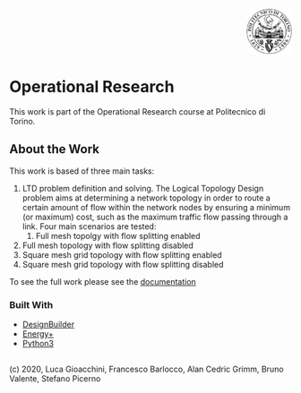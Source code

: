 <p align="right">
<img src="fig/polito.png" alt="Logo" width="80" height="80">
</p>

# Operational Research
This work is part of the Operational Research course at Politecnico di Torino.  

<!-- ABSTRACT -->
## About the Work
This work is based of three main tasks:
1. LTD problem definition and solving. The Logical Topology Design problem aims at determining a network topology in order to route a certain amount of flow within the network nodes by ensuring a minimum (or maximum) cost, such as the maximum traffic flow passing through a link. Four main scenarios are tested:
    1. Full mesh topolgy with flow splitting enabled
  2. Full mesh topology with flow splitting disabled
  3. Square mesh grid topology with flow splitting enabled
  4. Square mesh grid topology with flow splitting disabled


To see the full work please see the [documentation](https://github.com/lucagioacchini/ict4BuildingDesign/tree/master/docs/ICT4BD.pdf)

### Built With
* [DesignBuilder](http://designbuilderitalia.it/)
* [Energy+](https://energyplus.net/)
* [Python3](https://www.python.org/download/releases/3.0/)


## 
(c) 2020, Luca Gioacchini, Francesco Barlocco, Alan Cedric Grimm, Bruno Valente, Stefano Picerno
